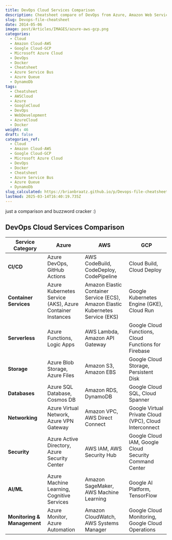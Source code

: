 ```yaml
---
title: DevOps Cloud Services Comparison
description: Cheatsheet compare of DevOps from Azure, Amazon Web Services (AWS) -Google Cloud Platform (GCP)
slug: Devops-file-cheatsheet
date: 2014-05-06
image: post/Articles/IMAGES/azure-aws-gcp.png
categories:
  - Cloud
  - Amazon Cloud-AWS
  - Google Cloud-GCP
  - Microsoft Azure Cloud
  - DevOps
  - Docker
  - Cheatsheet
  - Azure Service Bus
  - Azure Queue
  - DynamoDb
tags:
  - Cheatsheet
  - AWSCloud
  - Azure
  - GoogleCloud
  - DevOps
  - WebDevelopment
  - AzureCloud
  - Docker
weight: 46
draft: false
categories_ref:
  - Cloud
  - Amazon Cloud-AWS
  - Google Cloud-GCP
  - Microsoft Azure Cloud
  - DevOps
  - Docker
  - Cheatsheet
  - Azure Service Bus
  - Azure Queue
  - DynamoDb
slug_calculated: https://brianbraatz.github.io/p/Devops-file-cheatsheet
lastmod: 2025-03-14T16:40:19.735Z
---
```

<!-- 
see also [Amazon AWS, Microsoft Azure, Google Cloud Cheat Sheet](post/Cloud/aws-azure-gcp-cheatsheet/index.md)
-->

just a comparison and buzzword cracker :)

## DevOps Cloud Services Comparison

| **Service Category**        | **Azure**                                                 | **AWS**                                                                         | **GCP**                                                |
| --------------------------- | --------------------------------------------------------- | ------------------------------------------------------------------------------- | ------------------------------------------------------ |
| **CI/CD**                   | Azure DevOps, GitHub Actions                              | AWS CodeBuild, CodeDeploy, CodePipeline                                         | Cloud Build, Cloud Deploy                              |
| **Container Services**      | Azure Kubernetes Service (AKS), Azure Container Instances | Amazon Elastic Container Service (ECS), Amazon Elastic Kubernetes Service (EKS) | Google Kubernetes Engine (GKE), Cloud Run              |
| **Serverless**              | Azure Functions, Logic Apps                               | AWS Lambda, Amazon API Gateway                                                  | Google Cloud Functions, Cloud Functions for Firebase   |
| **Storage**                 | Azure Blob Storage, Azure Files                           | Amazon S3, Amazon EBS                                                           | Google Cloud Storage, Persistent Disk                  |
| **Databases**               | Azure SQL Database, Cosmos DB                             | Amazon RDS, DynamoDB                                                            | Google Cloud SQL, Cloud Spanner                        |
| **Networking**              | Azure Virtual Network, Azure VPN Gateway                  | Amazon VPC, AWS Direct Connect                                                  | Google Virtual Private Cloud (VPC), Cloud Interconnect |
| **Security**                | Azure Active Directory, Azure Security Center             | AWS IAM, AWS Security Hub                                                       | Google Cloud IAM, Google Cloud Security Command Center |
| **AI/ML**                   | Azure Machine Learning, Cognitive Services                | Amazon SageMaker, AWS Machine Learning                                          | Google AI Platform, TensorFlow                         |
| **Monitoring & Management** | Azure Monitor, Azure Automation                           | Amazon CloudWatch, AWS Systems Manager                                          | Google Cloud Monitoring, Google Cloud Operations       |
